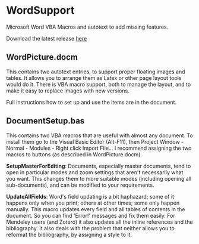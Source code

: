 # WordSupport
Microsoft Word VBA Macros and autotext to add missing features.

Download the latest release [here](https://github.com/charlesweir/WordSupport/releases/download/V1.2/ReleaseV1.2.zip)

## WordPicture.docm
This contains two autotext entries, to support proper floating images and tables. It allows you to arrange them as Latex or other page layout tools would do it. There is VBA macro support, both to manage the layout, and to make it easy to replace images with new versions. 

Full instructions how to set up and use the items are in the document.

## DocumentSetup.bas
This contains two VBA macros that are useful with almost any document. 
To install them go to the Visual Basic Editor (Alt-F11), then Project Window - Normal - Modules - Right click Import File... 
I recommend assigning the two macros to buttons (as described in WordPicture.docm).

**SetupMasterForEditing**: Documents, especially master documents, tend to open in particular modes and zoom settings that aren't necessarily what you want. This changes them to more suitable modes (including opening all sub-documents), and can be modified to your requirements.

**UpdateAllFields**: Word's field updating is a bit haphazard; some of it happens only when you print; others at other times; some only happen manually. This macro updates every field and all tables of contents in the document. So you can find 'Error!' messages and fix them easily. For Mendeley users (and Zotero) it also updates all the inline references and the bibliography. It also deals with the problem that neither allows you to reformat the bibliography, by assigning a style to it.
